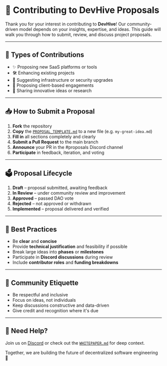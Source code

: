 # 🤝 Contributing to DevHive Proposals

Thank you for your interest in contributing to **DevHive**! Our community-driven model depends on your insights, expertise, and ideas. This guide will walk you through how to submit, review, and discuss project proposals.

---

## 🧩 Types of Contributions

- ✨ Proposing new SaaS platforms or tools
- 🛠 Enhancing existing projects
- 🔐 Suggesting infrastructure or security upgrades
- 💼 Proposing client-based engagements
- 🧠 Sharing innovative ideas or research

---

## 📥 How to Submit a Proposal

1. **Fork** the repository
2. **Copy** the [`PROPOSAL_TEMPLATE.md`](PROPOSAL_TEMPLATE.md) to a new file (e.g. `my-great-idea.md`)
3. **Fill in** all sections completely and clearly
4. **Submit a Pull Request** to the main branch
5. **Announce** your PR in the #proposals Discord channel
6. **Participate** in feedback, iteration, and voting

---

## 🗳 Proposal Lifecycle

1. **Draft** – proposal submitted, awaiting feedback
2. **In Review** – under community review and improvement
3. **Approved** – passed DAO vote
4. **Rejected** – not approved or withdrawn
5. **Implemented** – proposal delivered and verified

---

## 🧪 Best Practices

- Be **clear** and **concise**
- Provide **technical justification** and feasibility if possible
- Break large ideas into **phases** or **milestones**
- Participate in **Discord discussions** during review
- Include **contributor roles** and **funding breakdowns**

---

## 📢 Community Etiquette

- Be respectful and inclusive
- Focus on ideas, not individuals
- Keep discussions constructive and data-driven
- Give credit and recognition where it's due

---

## 🧠 Need Help?

Join us on [Discord](https://discord.gg/devhive) or check out the [`WHITEPAPER.md`](WHITEPAPER.md) for deep context.

Together, we are building the future of decentralized software engineering 🚀
